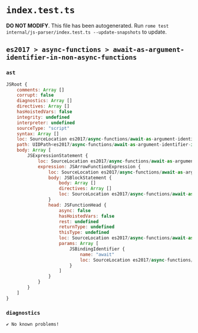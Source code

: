 # `index.test.ts`

**DO NOT MODIFY**. This file has been autogenerated. Run `rome test internal/js-parser/index.test.ts --update-snapshots` to update.

## `es2017 > async-functions > await-as-argument-identifier-in-non-async-functions`

### `ast`

```javascript
JSRoot {
	comments: Array []
	corrupt: false
	diagnostics: Array []
	directives: Array []
	hasHoistedVars: false
	integrity: undefined
	interpreter: undefined
	sourceType: "script"
	syntax: Array []
	loc: SourceLocation es2017/async-functions/await-as-argument-identifier-in-non-async-functions/input.js 1:0-2:0
	path: UIDPath<es2017/async-functions/await-as-argument-identifier-in-non-async-functions/input.js>
	body: Array [
		JSExpressionStatement {
			loc: SourceLocation es2017/async-functions/await-as-argument-identifier-in-non-async-functions/input.js 1:0-1:13
			expression: JSArrowFunctionExpression {
				loc: SourceLocation es2017/async-functions/await-as-argument-identifier-in-non-async-functions/input.js 1:0-1:13
				body: JSBlockStatement {
					body: Array []
					directives: Array []
					loc: SourceLocation es2017/async-functions/await-as-argument-identifier-in-non-async-functions/input.js 1:11-1:13
				}
				head: JSFunctionHead {
					async: false
					hasHoistedVars: false
					rest: undefined
					returnType: undefined
					thisType: undefined
					loc: SourceLocation es2017/async-functions/await-as-argument-identifier-in-non-async-functions/input.js 1:0-1:10
					params: Array [
						JSBindingIdentifier {
							name: "await"
							loc: SourceLocation es2017/async-functions/await-as-argument-identifier-in-non-async-functions/input.js 1:1-1:6 (await)
						}
					]
				}
			}
		}
	]
}
```

### `diagnostics`

```
✔ No known problems!

```
